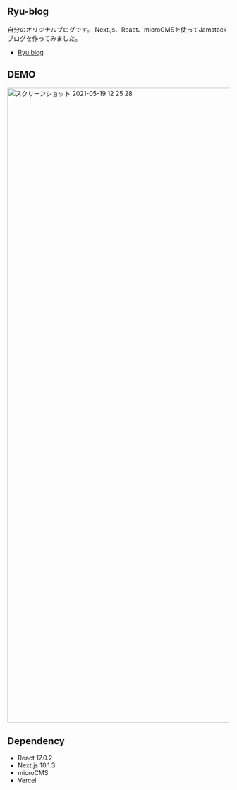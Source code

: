 
## Ryu-blog
自分のオリジナルブログです。
Next.js、React、microCMSを使ってJamstackブログを作ってみました。
- [Ryu blog](https://ryu--blog) 


## DEMO
<img width="1440" alt="スクリーンショット 2021-05-19 12 25 28" src="https://user-images.githubusercontent.com/62085992/118756138-40ba5500-b8a5-11eb-8250-0e27e6b0a346.png">

## Dependency

- React 17.0.2
- Next.js 10.1.3
- microCMS
- Vercel




